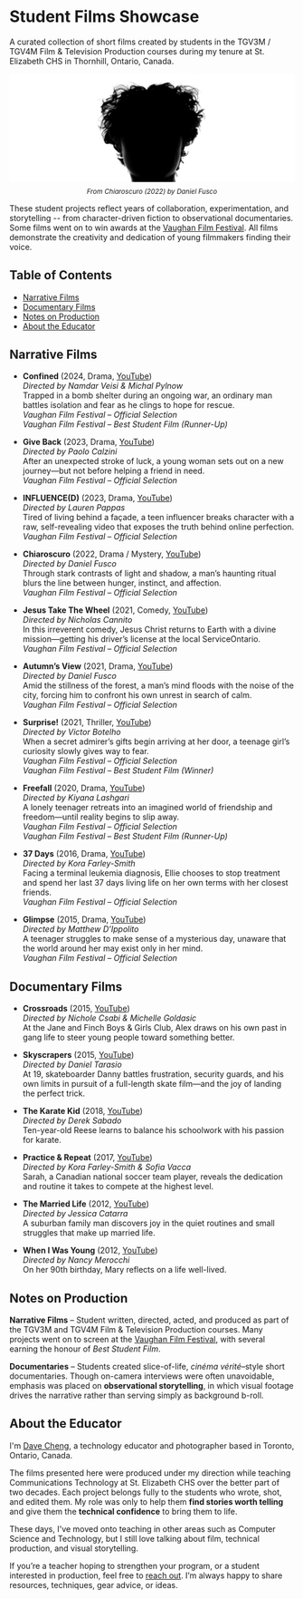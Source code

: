 # Student Films Showcase

A curated collection of short films created by students in the TGV3M / TGV4M Film & Television Production courses during my tenure at St. Elizabeth CHS in Thornhill, Ontario, Canada.

<p align="center">
  <img src="banner.jpg" alt="Chiaroscuro"><br>
  <sub><em>From Chiaroscuro (2022) by Daniel Fusco</em></sub>
</p>

These student projects reflect years of collaboration, experimentation, and storytelling -- from character-driven fiction to observational documentaries. Some films went on to win awards at the [Vaughan Film Festival](https://www.vaughanfilmfestival.com/). All films demonstrate the creativity and dedication of young filmmakers finding their voice.

## Table of Contents
- [Narrative Films](#narrative-films)
- [Documentary Films](#documentary-films)
- [Notes on Production](#notes-on-production)
- [About the Educator](#about-the-educator)

## Narrative Films

- **Confined** (2024, Drama, [YouTube](https://youtu.be/U4kjsyqy8ZY))  
  *Directed by Namdar Veisi & Michal Pylnow*  
  Trapped in a bomb shelter during an ongoing war, an ordinary man battles isolation and fear as he clings to hope for rescue.  
  *Vaughan Film Festival – Official Selection*  
  *Vaughan Film Festival – Best Student Film (Runner-Up)*  

- **Give Back** (2023, Drama, [YouTube](https://youtu.be/yaCQ8h_JSus))  
  *Directed by Paolo Calzini*  
  After an unexpected stroke of luck, a young woman sets out on a new journey—but not before helping a friend in need.  
  *Vaughan Film Festival – Official Selection*  

- **INFLUENCE(D)** (2023, Drama, [YouTube](https://youtu.be/Rb9yhOaU0_E))  
  *Directed by Lauren Pappas*  
  Tired of living behind a façade, a teen influencer breaks character with a raw, self-revealing video that exposes the truth behind online perfection.  
  *Vaughan Film Festival – Official Selection*  

- **Chiaroscuro** (2022, Drama / Mystery, [YouTube](https://youtu.be/ymdfSPo_Eg0))  
  *Directed by Daniel Fusco*  
  Through stark contrasts of light and shadow, a man’s haunting ritual blurs the line between hunger, instinct, and affection.  
  *Vaughan Film Festival – Official Selection*  

- **Jesus Take The Wheel** (2021, Comedy, [YouTube](https://youtu.be/-Th3Y6W-wcY))  
  *Directed by Nicholas Cannito*  
  In this irreverent comedy, Jesus Christ returns to Earth with a divine mission—getting his driver’s license at the local ServiceOntario.  
  *Vaughan Film Festival – Official Selection*  

- **Autumn’s View** (2021, Drama, [YouTube](https://youtu.be/vUfhFfNqjR8))  
  *Directed by Daniel Fusco*  
  Amid the stillness of the forest, a man’s mind floods with the noise of the city, forcing him to confront his own unrest in search of calm.  
  *Vaughan Film Festival – Official Selection*  

- **Surprise!** (2021, Thriller, [YouTube](https://youtu.be/WpzwTrz9fxg))  
  *Directed by Victor Botelho*  
  When a secret admirer’s gifts begin arriving at her door, a teenage girl’s curiosity slowly gives way to fear.  
  *Vaughan Film Festival – Official Selection*  
  *Vaughan Film Festival – Best Student Film (Winner)*  

- **Freefall** (2020, Drama, [YouTube](https://youtu.be/Eh3k4P5dt6w))  
  *Directed by Kiyana Lashgari*  
  A lonely teenager retreats into an imagined world of friendship and freedom—until reality begins to slip away.  
  *Vaughan Film Festival – Official Selection*  
  *Vaughan Film Festival – Best Student Film (Runner-Up)*  

- **37 Days** (2016, Drama, [YouTube](https://youtu.be/5hivwgNidn8))  
  *Directed by Kora Farley-Smith*  
  Facing a terminal leukemia diagnosis, Ellie chooses to stop treatment and spend her last 37 days living life on her own terms with her closest friends.  
  *Vaughan Film Festival – Official Selection*  

- **Glimpse** (2015, Drama, [YouTube](https://youtu.be/NVzxrmtKKjE))  
  *Directed by Matthew D’Ippolito*  
  A teenager struggles to make sense of a mysterious day, unaware that the world around her may exist only in her mind.  
  *Vaughan Film Festival – Official Selection*  

## Documentary Films

- **Crossroads** (2015, [YouTube](https://youtu.be/b93YLyIjn2A))  
  *Directed by Nichole Csabi & Michelle Goldasic*  
  At the Jane and Finch Boys & Girls Club, Alex draws on his own past in gang life to steer young people toward something better.  

- **Skyscrapers** (2015, [YouTube](https://youtu.be/8t1xcnNEs3w))  
  *Directed by Daniel Tarasio*  
  At 19, skateboarder Danny battles frustration, security guards, and his own limits in pursuit of a full-length skate film—and the joy of landing the perfect trick.  

- **The Karate Kid** (2018, [YouTube](https://youtu.be/wYePXtkW_x0))  
  *Directed by Derek Sabado*  
  Ten-year-old Reese learns to balance his schoolwork with his passion for karate.  

- **Practice & Repeat** (2017, [YouTube](https://youtu.be/cXvQPPpbffg))  
  *Directed by Kora Farley-Smith & Sofia Vacca*  
  Sarah, a Canadian national soccer team player, reveals the dedication and routine it takes to compete at the highest level.  

- **The Married Life** (2012, [YouTube](https://youtu.be/cOTAx53zxbM))  
  *Directed by Jessica Catarra*  
  A suburban family man discovers joy in the quiet routines and small struggles that make up married life.  

- **When I Was Young** (2012, [YouTube](https://youtu.be/p0yFK6g3T3E))  
  *Directed by Nancy Merocchi*  
  On her 90th birthday, Mary reflects on a life well-lived.  

## Notes on Production

**Narrative Films** – Student written, directed, acted, and produced as part of the TGV3M and TGV4M Film & Television Production courses. Many projects went on to screen at the [Vaughan Film Festival](https://www.vaughanfilmfestival.com/), with several earning the honour of *Best Student Film*.

**Documentaries** – Students created slice-of-life, *cinéma vérité*–style short documentaries. Though on-camera interviews were often unavoidable, emphasis was placed on **observational storytelling**, in which visual footage drives the narrative rather than serving simply as background b-roll.

## About the Educator

I'm [Dave Cheng](https://davecheng.com/), a technology educator and photographer based in Toronto, Ontario, Canada.

The films presented here were produced under my direction while teaching Communications Technology at St. Elizabeth CHS over the better part of two decades. Each project belongs fully to the students who wrote, shot, and edited them. My role was only to help them **find stories worth telling** and give them the **technical confidence** to bring them to life.

These days, I've moved onto teaching in other areas such as Computer Science and Technology, but I still love talking about film, technical production, and visual storytelling. 

If you’re a teacher hoping to strengthen your program, or a student interested in production, feel free to [reach out](mailto:dave.cheng@ycdsb.ca). I’m always happy to share resources, techniques, gear advice, or ideas.